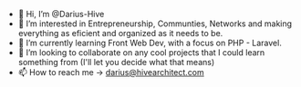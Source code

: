 - 👋 Hi, I’m @Darius-Hive
- 👀 I’m interested in Entrepreneurship, Communties, Networks and making everything as eficient and organized as it needs to be. 
- 🌱 I’m currently learning Front Web Dev, with a focus on PHP - Laravel. 
- 💞️ I’m looking to collaborate on any cool projects that I could learn something from (I'll let you decide what that means)
- 📫 How to reach me -> darius@hivearchitect.com 

<!---
Darius-Hive/Darius-Hive is a ✨ special ✨ repository because its `README.md` (this file) appears on your GitHub profile.
You can click the Preview link to take a look at your changes.
--->
